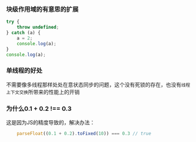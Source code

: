 ### 块级作用域的有意思的扩展
```js
try {
    throw undefined;
} catch (a) {
    a = 2;
    console.log(a);
}
console.log(a);
```

### 单线程的好处

不需要像多线程那样处处在意状态同步的问题，这个没有死锁的存在，也没有`线程上下文交换`所带来的性能上的开销

### 为什么0.1 + 0.2 !== 0.3

这是因为JS的精度导致的，解决办法：
```js
    parseFloat((0.1 + 0.2).toFixed(10)) === 0.3 // true
```
